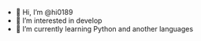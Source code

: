 - 👋 Hi, I’m @hi0189
- 👀 I’m interested in develop
- 🌱 I’m currently learning Python and another languages
